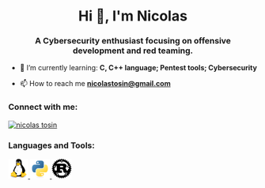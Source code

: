 <h1 align="center">Hi 👋, I'm Nicolas</h1>
<h3 align="center">A Cybersecurity enthusiast focusing on offensive development and red teaming.</h3>

- 🌱 I’m currently learning: **C, C++ language; Pentest tools; Cybersecurity**

- 📫 How to reach me **nicolastosin@gmail.com**

<h3 align="left">Connect with me:</h3>
<p align="left">
<a href="https://linkedin.com/in/nicolas tosin" target="blank"><img align="center" src="https://raw.githubusercontent.com/rahuldkjain/github-profile-readme-generator/master/src/images/icons/Social/linked-in-alt.svg" alt="nicolas tosin" height="30" width="40" /></a>
</p>

<h3 align="left">Languages and Tools:</h3>
<p align="left"> <a href="https://www.linux.org/" target="_blank" rel="noreferrer"> <img src="https://raw.githubusercontent.com/devicons/devicon/master/icons/linux/linux-original.svg" alt="linux" width="40" height="40"/> </a> <a href="https://www.python.org" target="_blank" rel="noreferrer"> <img src="https://raw.githubusercontent.com/devicons/devicon/master/icons/python/python-original.svg" alt="python" width="40" height="40"/> </a> <a href="https://www.rust-lang.org" target="_blank" rel="noreferrer"> <img src="https://raw.githubusercontent.com/devicons/devicon/master/icons/rust/rust-plain.svg" alt="rust" width="40" height="40"/> </a> </p>

